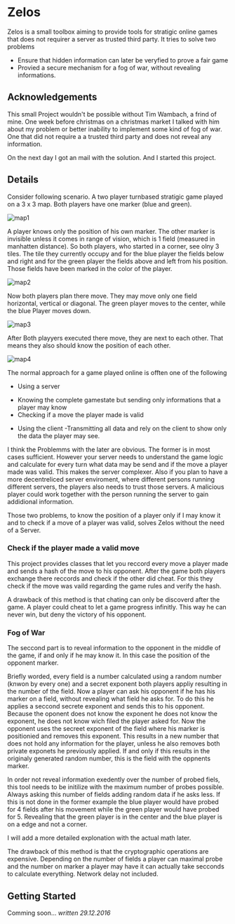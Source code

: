 # Zelos

Zelos is a small toolbox aiming to provide tools for stratigic online games that does not requirer a server as trusted third party.
It tries to solve two problems
 + Ensure that hidden information can later be veryfied to prove a fair game
 + Provied a secure mechanism for a fog of war, without revealing informations.
 
## Acknowledgements

This small Project wouldn't be possible without Tim Wambach, a frind of mine. One week before christmas on a christmas market I talked with him
about my problem or better inability to implement some kind of fog of war. One that did not require a a trusted third party and
does not reveal any information. 

On the next day I got an mail with the solution. And I started this project.

## Details

Consider following scenario. A two player turnbased stratigic game played on a 3 x 3 map. Both players have one marker (blue and green).

![map1](img/map1.svg)

A player knows only the position of his own marker. The other marker is invisible unless it comes in range of vision, which is 1 field (measured in manhatten distance).
So both players, who started in a corner, see olny 3 tiles. The tile they currently occupy and for the blue player the fields below and right and for the green player
the fields above and left from his position. Those fields have been marked in the color of the player.

![map2](img/map2.svg)

Now both players plan there move. They may move only one field horizontal, vertical or diagonal. The green player moves to the center, while the blue Player moves down.

![map3](img/map3.svg)

After Both playyers executed there move, they are next to each other. That means they also should know the position of each other.

![map4](img/map4.svg)

The normal approach for a game played online is offten one of the following
 + Using a server
  - Knowing the complete gamestate but sending only informations that a player may know
  - Checking if a move the player made is valid
 + Using the client
  -Transmitting all data and rely on the client to show only the data the player may see.

I think the Problemms with the later are obvious. The former is in most cases sufficient. 
However your server needs to understand the game logic and calculate for every turn what data may be send and if the move a player made was valid.
This makes the server complexer. Also if you plan to have a more decentreliced server enviroment, where different persons running different servers,
the players also needs to trust those servers. A malicious player could work together with the person running the server
to gain addidional information.

Those two problems, to know the position of a player only if I may know it and to check if a move of a player was valid, solves Zelos without the need of a Server.

### Check if the player made a valid move

This project provides classes that let you reccord every move a player made and sends a hash of the move to his opponent. After the game both players exchange there reccords and
check if the other did cheat. For this they check if the move was vaild regarding the game rules and verify the hash.

A drawback of this method is that chating can only be discoverd after the game. A player could cheat to let a game progress infinitly. This way he can never win, but deny the victory of his opponent.

### Fog of War

The seccond part is to reveal information to the opponent in the middle of the game, if and only if he may know it. In this case the position of the opponent marker.

Briefly worded, every field is a number calculated using a random number (knwon by every one) and a secret exponent both players appliy resulting in the number of the field.
Now a player can ask his opponent if he has his marker on a field, without revealing what field he asks for. To do this he applies a seccond secrete exponent and sends this to his opponent.
Because the oponent does not know the exponent he does not know the exponent, he does not know wich filed the player asked for. Now the opponent uses the secreet exponent of the field where his
marker is positionied and removes this exponent. This results in a new number that does not hold any information for the player, unless he also removes both private exponets he previously applied.
If and only if this results in the originaly generated random number, this is the field with the oppnents marker.

In order not reveal information exedently over the number of probed fiels, this tool needs to be initilize with the maximum number of probes possible. Always asking this number of fields adding random data if he asks less.
If this is not done in the former example the blue player would have probed for 4 fields after his movement while the green player would have probed for 5. Revealing that the green player is in the center and the blue player
is on a edge and not a corner.

I will add a more detailed explonation with the actual math later.

The drawback of this method is that the cryptographic operations are expensive. Depending on the number of fields a player can maximal probe and the number on marker a player may have it can actually take secconds to calculate everything.
Network delay not included.

## Getting Started

Comming soon... *written 29.12.2016*